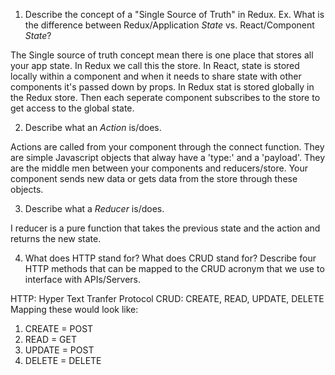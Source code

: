 1. Describe the concept of a "Single Source of Truth" in Redux. Ex. What is the difference between Redux/Application _State_ vs. React/Component _State_?

The Single source of truth concept mean there is one place that stores all your app state. In Redux we call this the store. In React, state is stored locally within a component and when it needs to share state with other components it's passed down by props. In Redux stat is stored globally in the Redux store. Then each seperate component subscribes to the store to get access to the global state.

2. Describe what an _Action_ is/does.

Actions are called from your component through the connect function. They are simple Javascript objects that alway have a 'type:' and a 'payload'. They are the middle men between your components and reducers/store. Your component sends new data or gets data from the store through these objects.

3. Describe what a _Reducer_ is/does.

I reducer is a pure function that takes the previous state and the action and returns the new state.

4. What does HTTP stand for? What does CRUD stand for? Describe four HTTP methods that can be mapped to the CRUD acronym that we use to interface with APIs/Servers.

HTTP: Hyper Text Tranfer Protocol
CRUD: CREATE, READ, UPDATE, DELETE
Mapping these would look like:
1. CREATE = POST
2. READ = GET
3. UPDATE = POST
4. DELETE = DELETE